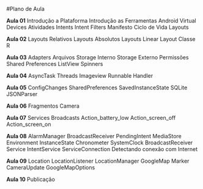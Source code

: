 #Plano de Aula


**Aula 01**
Introdução a Plataforma
Introdução as Ferramentas
Android Virtual Devices
Atividades
Intents
Intent Filters
Manifesto
Ciclo de Vida
Layouts


**Aula 02** 
Layouts Relativos
Layouts Absolutos
Layouts Linear Layout
Classe R

**Aula 03**
Adapters
Arquivos
Storage Interno
Storage Externo
Permissões
Shared Preferences
ListView
Spinners

**Aula 04**
AsyncTask
Threads
Imageview
Runnable
Handler

**Aula 05**
ConfigChanges 
SharedPreferences 
SavedInstanceState 
SQLite
JSONParser

**Aula 06** 
Fragmentos
Camera

**Aula 07**
Services
Broadcasts
Action_battery_low 
Action_screen_off 
Action_screen_on

**Aula 08** 
AlarmManager
BroadcastReceiver 
PendingIntent
MediaStore
Environment
InstanceState 
Chronometer
SystemClock
BroadcastReceiver
Service
IntentService
ServiceConnection 
Detectando conexão com Internet

**Aula 09** 
Location
LocationListener
LocationManager 
GoogleMap
Marker
CameraUpdate
GoogleMapOptions

**Aula 10** 
Publicação